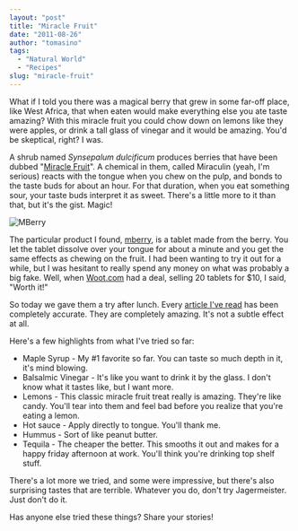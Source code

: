 ```yaml
---
layout: "post"
title: "Miracle Fruit"
date: "2011-08-26"
author: "tomasino"
tags:
  - "Natural World"
  - "Recipes"
slug: "miracle-fruit"
---
```


What if I told you there was a magical berry that grew in some far-off
place, like West Africa, that when eaten would make everything else you
ate taste amazing? With this miracle fruit you could chow down on lemons
like they were apples, or drink a tall glass of vinegar and it would be
amazing. You'd be skeptical, right? I was.

A shrub named <span style="font-style:italic">Synsepalum
dulcificum</span> produces berries that have been dubbed "[Miracle
Fruit][]". A chemical in them, called Miraculin (yeah, I'm serious)
reacts with the tongue when you chew on the pulp, and bonds to the taste
buds for about an hour. For that duration, when you eat something sour,
your taste buds interpret it as sweet. There's a little more to it than
that, but it's the gist. Magic!

![MBerry](//blog.tomasino.org/images/mberry.jpg)

The particular product I found, [mberry][], is a tablet made from the
berry. You let the tablet dissolve over your tongue for about a minute
and you get the same effects as chewing on the fruit. I had been wanting
to try it out for a while, but I was hesitant to really spend any money
on what was probably a big fake. Well, when [Woot.com][] had a deal,
selling 20 tablets for \$10, I said, "Worth it!"

So today we gave them a try after lunch. Every [article I've read][] has
been completely accurate. They are completely amazing. It's not a subtle
effect at all.

Here's a few highlights from what I've tried so far:

-   Maple Syrup - My \#1 favorite so far. You can taste so much depth in
    it, it's mind blowing.
-   Balsalmic Vinegar - It's like you want to drink it by the glass. I
    don't know what it tastes like, but I want more.
-   Lemons - This classic miracle fruit treat really is amazing. They're
    like candy. You'll tear into them and feel bad before you realize
    that you're eating a lemon.
-   Hot sauce - Apply directly to tongue. You'll thank me.
-   Hummus - Sort of like peanut butter.
-   Tequila - The cheaper the better. This smooths it out and makes for
    a happy friday afternoon at work. You'll think you're drinking top
    shelf stuff.

There's a lot more we tried, and some were impressive, but there's also
surprising tastes that are terrible. Whatever you do, don't try
Jagermeister. Just don't do it.

Has anyone else tried these things? Share your stories!

  [Miracle Fruit]: //en.wikipedia.org/wiki/Synsepalum_dulcificum
    "Miracle Fruit"
  [mberry]: //www.mberry.us
  [Woot.com]: //woot.com "Woot"
  [article I've read]: //www.nytimes.com/2008/05/28/dining/28flavor.html
    "NYT: Miracle Fruit"
